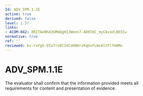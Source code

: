 ```yaml
---
Id: ADV_SPM.1.1E
active: true
derived: false
level: 1.57
links:
- ACOM-042: 8RITAeNhA3GMmQgH1JWenn7-AD9lKC_myCAvaVLBO3I=
normative: true
ref: ''
reviewed: kv-rxFgk-OIa7ro0C3dCeKNHrzRqUvFLWzAltFlfm9M=
---
```


# ADV_SPM.1.1E

The evaluator shall confirm that the information provided meets all requirements for content and presentation of evidence.